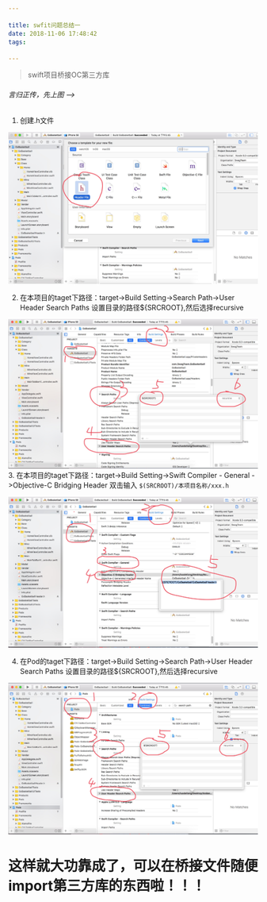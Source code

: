 ```yaml
---

title: swfit问题总结一
date: 2018-11-06 17:48:42
tags:

---
```


> swift项目桥接OC第三方库

###### 言归正传，先上图 -->

1. 创建.h文件

![image](https://raw.githubusercontent.com/luodeCoding/imageStorage/main/imageFolder/swiftBridgeOc1.png)

2. 在本项目的taget下路径：target->Build Setting->Search Path->User Header Search Paths 设置目录的路径${SRCROOT},然后选择recursive

![image](https://raw.githubusercontent.com/luodeCoding/imageStorage/main/imageFolder/swiftBridgeOc3.png)
3. 在本项目的taget下路径：target->Build Setting->Swift Compiler - General ->Objective-C Bridging Header 双击输入
`$(SRCROOT)/本项目名称/xxx.h  `

![image](https://raw.githubusercontent.com/luodeCoding/imageStorage/main/imageFolder/swiftBridgeOc2.png)

4. 在Pod的taget下路径：target->Build Setting->Search Path->User Header Search Paths 设置目录的路径${SRCROOT},然后选择recursive

![image](https://raw.githubusercontent.com/luodeCoding/imageStorage/main/imageFolder/swiftBridgeOc4.png)

<h1>这样就大功靠成了，可以在桥接文件随便import第三方库的东西啦！！！<h1/>
